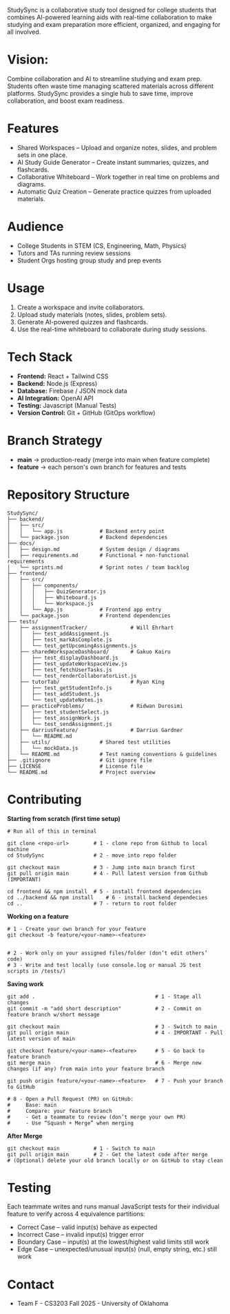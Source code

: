 StudySync is a collaborative study tool designed for college students that combines AI-powered learning aids with real-time collaboration to make studying and exam preparation more efficient, organized, and engaging for all involved.

# Vision:

Combine collaboration and AI to streamline studying and exam prep. Students often waste time managing scattered materials across different platforms. StudySync provides a single hub to save time, improve collaboration, and boost exam readiness.

# Features

- Shared Workspaces – Upload and organize notes, slides, and problem sets in one place.  
- AI Study Guide Generator – Create instant summaries, quizzes, and flashcards.  
- Collaborative Whiteboard – Work together in real time on problems and diagrams.  
- Automatic Quiz Creation – Generate practice quizzes from uploaded materials.

# Audience

- College Students in STEM (CS, Engineering, Math, Physics)  
- Tutors and TAs running review sessions  
- Student Orgs hosting group study and prep events  

# Usage

1. Create a workspace and invite collaborators.  
2. Upload study materials (notes, slides, problem sets).  
3. Generate AI-powered quizzes and flashcards.  
4. Use the real-time whiteboard to collaborate during study sessions.  

# Tech Stack
- **Frontend:** React + Tailwind CSS  
- **Backend:** Node.js (Express)  
- **Database:** Firebase / JSON mock data  
- **AI Integration:** OpenAI API  
- **Testing:** Javascript (Manual Tests) 
- **Version Control:** Git + GitHub (GitOps workflow)


# Branch Strategy
- **main** -> production-ready (merge into main when feature complete)
- **feature** -> each person's own branch for features and tests


# Repository Structure
```text
StudySync/
├── backend/
│   ├── src/
│   │   └── app.js            # Backend entry point
│   └── package.json          # Backend dependencies
├── docs/
│   ├── design.md             # System design / diagrams
│   ├── requirements.md       # Functional + non-functional requirements
│   └── sprints.md            # Sprint notes / team backlog
├── frontend/
│   ├── src/
│   │   ├── components/
│   │   │   ├── QuizGenerator.js
│   │   │   ├── Whiteboard.js
│   │   │   └── Workspace.js
│   │   └── App.js            # Frontend app entry
│   └── package.json          # Frontend dependencies
├── tests/
│   ├── assignmentTracker/              # Will Ehrhart
│   │   ├── test_addAssignment.js
│   │   ├── test_markAsComplete.js
│   │   └── test_getUpcomingAssignments.js
│   ├── sharedWorkspaceDashboard/       # Gakuo Kairu
│   │   ├── test_displayDashboard.js
│   │   ├── test_updateWorkspaceView.js
│   │   ├── test_fetchUserTasks.js
│   │   └── test_renderCollaboratorList.js
│   ├── tutorTab/                       # Ryan King
│   │   ├── test_getStudentInfo.js
│   │   ├── test_addStudent.js
│   │   └── test_updateNotes.js
│   ├── practiceProblems/               # Ridwan Durosimi
│   │   ├── test_studentSelect.js
│   │   ├── test_assignWork.js
│   │   └── test_sendAssignment.js
│   ├── darriusFeature/                 # Darrius Gardner
│   │   └── README.md
│   ├── utils/                # Shared test utilities
│   │   └── mockData.js
│   └── README.md             # Test naming conventions & guidelines
├── .gitignore                # Git ignore file
├── LICENSE                   # License file
└── README.md                 # Project overview
```

# Contributing
**Starting from scratch (first time setup)** 
``` text
# Run all of this in terminal

git clone <repo-url>        # 1 - clone repo from Github to local machine
cd StudySync                # 2 - move into repo folder

git checkout main           # 3 - Jump into main branch first
git pull origin main        # 4 - Pull latest version from Github (IMPORTANT)

cd frontend && npm install  # 5 - install frontend dependencies
cd ../backend && npm install    # 6 - install backend dependecies
cd ..                       # 7 - return to root folder 
```
**Working on a feature** 
``` text
# 1 - Create your own branch for your feature
git checkout -b feature/<your-name>-<feature>   


# 2 - Work only on your assigned files/folder (don’t edit others’ code)
# 3 - Write and test locally (use console.log or manual JS test scripts in /tests/)
```
**Saving work** 
``` text
git add .                                       # 1 - Stage all changes
git commit -m "add short description"           # 2 - Commit on feature branch w/short message

git checkout main                               # 3 - Switch to main
git pull origin main                            # 4 - IMPORTANT - Pull latest version of main

git checkout feature/<your-name>-<feature>      # 5 - Go back to feature branch
git merge main                                  # 6 - Merge new changes (if any) from main into your feature branch

git push origin feature/<your-name>-<feature>   # 7 - Push your branch to GitHub

# 8 - Open a Pull Request (PR) on GitHub:
#     Base: main
#     Compare: your feature branch
#     - Get a teammate to review (don’t merge your own PR)
#     - Use “Squash + Merge” when merging
```

**After Merge**
```test
git checkout main           # 1 - Switch to main
git pull origin main        # 2 - Get the latest code after merge
# (Optional) delete your old branch locally or on GitHub to stay clean
```

# Testing
Each teammate writes and runs manual JavaScript tests for their individual feature to verify across 4 equivalence partitions:
- Correct Case – valid input(s) behave as expected
- Incorrect Case – invalid input(s) trigger error
- Boundary Case – input(s) at the lowest/highest valid limits still work
- Edge Case – unexpected/unusual input(s) (null, empty string, etc.) still work

# Contact
- Team F - CS3203 Fall 2025 - University of Oklahoma